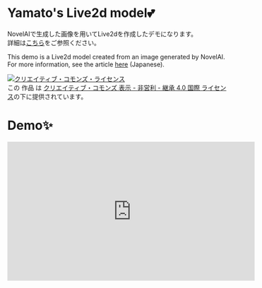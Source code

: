 # Yamato's Live2d model💕
NovelAIで生成した画像を用いてLive2dを作成したデモになります。  
詳細は[こちら](https://yamatoblog.hateblo.jp/entry/create-live2d)をご参照ください。  

This demo is a Live2d model created from an image generated by NovelAI.  
For more information, see the article [here](https://yamatoblog.hateblo.jp/entry/create-live2d) (Japanese).  

<a rel="license" href="http://creativecommons.org/licenses/by-nc-sa/4.0/"><img alt="クリエイティブ・コモンズ・ライセンス" style="border-width:0" src="https://i.creativecommons.org/l/by-nc-sa/4.0/88x31.png" /></a><br />この 作品 は <a rel="license" href="http://creativecommons.org/licenses/by-nc-sa/4.0/">クリエイティブ・コモンズ 表示 - 非営利 - 継承 4.0 国際 ライセンス</a>の下に提供されています。

# Demo✨
<iframe width="560" height="315" src="https://www.youtube.com/embed/0Cbums1uKrs" title="YouTube video player" frameborder="0" allow="accelerometer; autoplay; clipboard-write; encrypted-media; gyroscope; picture-in-picture; web-share" allowfullscreen></iframe>